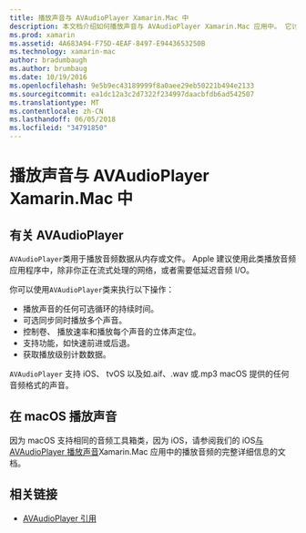 ```yaml
---
title: 播放声音与 AVAudioPlayer Xamarin.Mac 中
description: 本文档介绍如何播放声音与 AVAudioPlayer Xamarin.Mac 应用中。 它讨论 AVAudioPlayer 在高级别和详细探讨其他文档的链接。
ms.prod: xamarin
ms.assetid: 4A683A94-F75D-4EAF-8497-E9443653250B
ms.technology: xamarin-mac
author: bradumbaugh
ms.author: brumbaug
ms.date: 10/19/2016
ms.openlocfilehash: 9e5b9ec43189999f8a0aee29eb50221b494e2133
ms.sourcegitcommit: ea1dc12a3c2d7322f234997daacbfdb6ad542507
ms.translationtype: MT
ms.contentlocale: zh-CN
ms.lasthandoff: 06/05/2018
ms.locfileid: "34791850"
---
```

# <a name="playing-sound-with-avaudioplayer-in-xamarinmac"></a>播放声音与 AVAudioPlayer Xamarin.Mac 中

## <a name="about-the-avaudioplayer"></a>有关 AVAudioPlayer

`AVAudioPlayer`类用于播放音频数据从内存或文件。 Apple 建议使用此类播放音频应用程序中，除非你正在流式处理的网络，或者需要低延迟音频 I/O。

你可以使用`AVAudioPlayer`类来执行以下操作：

- 播放声音的任何可选循环的持续时间。
- 可选同步同时播放多个声音。
- 控制卷、 播放速率和播放每个声音的立体声定位。
- 支持功能，如快速前进或后退。
- 获取播放级别计数数据。

`AVAudioPlayer` 支持 iOS、 tvOS 以及如.aif、.wav 或.mp3 macOS 提供的任何音频格式的声音。

## <a name="playing-sounds-in-macos"></a>在 macOS 播放声音

因为 macOS 支持相同的音频工具箱类，因为 iOS，请参阅我们的 iOS[与 AVAudioPlayer 播放声音](https://developer.xamarin.com/recipes/ios/media/sound/avaudioplayer/)Xamarin.Mac 应用中的播放音频的完整详细信息的文档。

## <a name="related-links"></a>相关链接

- [AVAudioPlayer 引用](https://developer.apple.com/documentation/avfoundation/avaudioplayer)

